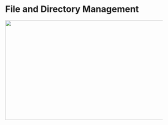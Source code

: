 # File and Directory Management

<img src="https://drive.google.com/uc?export=view&id=196Xhm9YxKAbjysYLWgbdxMy-J5jVXO68" width="650" height="320">
